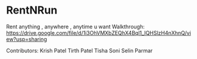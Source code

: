 # RentNRun
Rent anything , anywhere , anytime u want
Walkthrough: https://drive.google.com/file/d/1i3OhVMXbZEQhX4Bql1_IQHSlzH4nXhnQ/view?usp=sharing

Contributors:
Krish Patel 
Tirth Patel 
Tisha Soni 
Selin Parmar 



